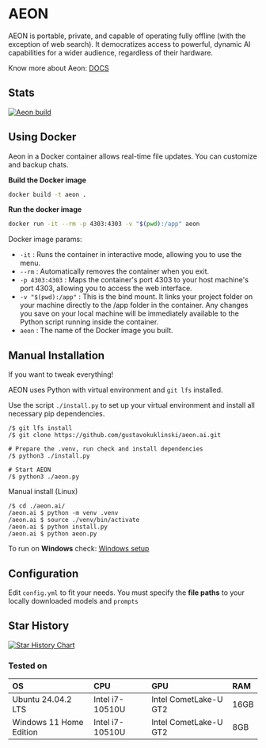 # AEON
AEON is portable, private, and capable of operating fully offline (with the exception of web search). It democratizes access to powerful, dynamic AI capabilities for a wider audience, regardless of their hardware.

Know more about Aeon: [DOCS](https://github.com/gustavokuklinski/aeon.ai/blob/main/docs/assets/md)

## Stats
[![Aeon build](https://github.com/gustavokuklinski/aeon.ai/actions/workflows/python-app.yml/badge.svg)](https://github.com/gustavokuklinski/aeon.ai/actions/workflows/python-app.yml)

## Using Docker
Aeon in a Docker container allows real-time file updates.
You can customize and backup chats.

**Build the Docker image**
```bash
docker build -t aeon .
```

**Run the docker image**
```bash
docker run -it --rm -p 4303:4303 -v "$(pwd):/app" aeon
```

Docker image params:
* `-it` : Runs the container in interactive mode, allowing you to use the menu.
* `--rm` : Automatically removes the container when you exit.
* `-p 4303:4303` : Maps the container's port 4303 to your host machine's port 4303, allowing you to access the web interface.
* `-v "$(pwd):/app"` : This is the bind mount. It links your project folder on your machine directly to the /app folder in the container. Any changes you save on your local machine will be immediately available to the Python script running inside the container.
* `aeon` : The name of the Docker image you built.

## Manual Installation
If you want to tweak everything!

AEON uses Python with virtual environment and `git lfs` installed. 

Use the script `./install.py` to set up your virtual environment and install all necessary pip dependencies.

```shell
/$ git lfs install
/$ git clone https://github.com/gustavokuklinski/aeon.ai.git

# Prepare the .venv, run check and install dependencies
/$ python3 ./install.py 

# Start AEON
/$ python3 ./aeon.py
```

Manual install (Linux)
```shell
/$ cd ./aeon.ai/
/aeon.ai $ python -m venv .venv
/aeon.ai $ source ./venv/bin/activate
/aeon.ai $ python install.py
/aeon.ai $ python aeon.py
```

To run on **Windows** check: [Windows setup](https://github.com/gustavokuklinski/aeon.ai/blob/main/docs/assets/md/WINDOWS.md)


## Configuration

Edit `config.yml` to fit your needs. You must specify the **file paths** to your locally downloaded models and `prompts`


## Star History

[![Star History Chart](https://api.star-history.com/svg?repos=gustavokuklinski/aeon.ai&type=Date)](https://www.star-history.com/#gustavokuklinski/aeon.ai&Date)

### Tested on

| OS | CPU | GPU | RAM |
|:---|:---|:---|:---|
| Ubuntu 24.04.2 LTS | Intel i7-10510U | Intel CometLake-U GT2 | 16GB |
| Windows 11 Home Edition | Intel i7-10510U | Intel CometLake-U GT2 | 8GB |